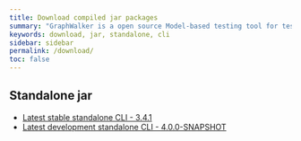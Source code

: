 ```yaml
---
title: Download compiled jar packages
summary: "GraphWalker is a open source Model-based testing tool for test automation. This pages contains links to download the GraphWalker standalone jar. Both the latest released and development version."
keywords: download, jar, standalone, cli
sidebar: sidebar
permalink: /download/
toc: false
---
```


## Standalone jar
* [Latest stable standalone CLI - 3.4.1](/content/archive/graphwalker-cli-3.4.1.jar)
* [Latest development standalone CLI - 4.0.0-SNAPSHOT](/content/archive/graphwalker-cli-4.0.0-SNAPSHOT.jar)
